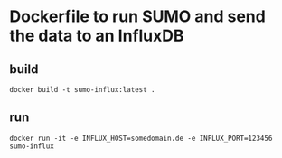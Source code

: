 Dockerfile to run SUMO and send the data to an InfluxDB
=======================================================

build
-----
`docker build -t sumo-influx:latest .`

run
---
`docker run -it -e INFLUX_HOST=somedomain.de -e INFLUX_PORT=123456 sumo-influx`
